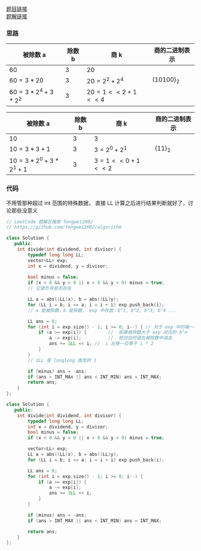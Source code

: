 [题目链接](https://leetcode-cn.com/problems/divide-two-integers/)  
[题解链接](https://leetcode-cn.com/problems/divide-two-integers/solution/lc29-fengwei2002-wei-yun-suan-mo-ni-by-f-zzmi/)

### 思路

| 被除数 a | 除数 b | 商 k  | 商的二进制表示 |
| -------- | ------ | ----- | -------------- |
| 60    | 3  | 20 |           |
| $60 = 3 * 20$   | 3  | $20 = 2^2 + 2^4$|    ${(10100)}_2$       |
| $60 = 3 * {2^4} + 3 * 2^2$ | 3 | $20 = 1 << 2 + 1 << 4$ |


| 被除数 a | 除数 b | 商 k  | 商的二进制表示 |
| -------- | ------ | ----- | -------------- |
| 10    | 3  | 3 |           |
| $10 = 3 * 3 + 1$   | 3  | $3 = 2^0 + 2^1$|    ${(11)}_2$       |
| $10 = 3 * {2^0} + 3 * 2^1 + 1$ | 3 | $3 = 1 << 0 + 1 << 2$ |


### 代码

不用管那种超过 int 范围的特殊数据， 直接 LL 计算之后进行结果判断就好了，讨论那些没意义

```cpp
// LeetCode 题解区搜索 fengwei2002
// https://github.com/fengwei2002/algorithm

class Solution {
   public:
    int divide(int dividend, int divisor) {
        typedef long long LL;
        vector<LL> exp;
        int x = dividend, y = divisor;
        
        bool minus = false; 
        if (x < 0 && y > 0 || x > 0 && y < 0) minus = true;
        // 记录负号是否存在

        LL a = abs((LL)x), b = abs((LL)y);
        for (LL i = b; i <= a; i = i + i) exp.push_back(i); 
        // a 是被除数，b 是除数， exp 中存放：b^1, b^2, b^3, b^4 ...

        LL ans = 0;
        for (int i = exp.size() - 1; i >= 0; i--) { // 对于 exp 中的每一项
            if (a >= exp[i]) {        //  如果被除数大于 exp 对应的 b^n
                a -= exp[i];          //  把对应的值在被除数中减去
                ans += 1LL << i; //  i 左移一位等于 i * 2 
            }
        }
        // 1LL 是 longlong 类型的 1

        if (minus) ans = -ans;
        if (ans > INT_MAx || ans < INT_MIN) ans = INT_MAX;
        return ans;
    }
};
```


``` cpp 
class Solution {
   public:
    int divide(int dividend, int divisor) {
        typedef long long LL;
        int x = dividend, y = divisor;
        bool minus = false;
        if (x < 0 && y > 0 || x > 0 && y < 0) minus = true;

        vector<LL> exp;
        LL a = abs((LL)x), b = abs((LL)y);
        for (LL i = b; i <= a; i = i + i) exp.push_back(i);

        LL ans = 0;
        for (int i = exp.size() - 1; i >= 0; i--) {
            if (a >= exp[i]) {
                a -= exp[i];
                ans += 1LL << i;
            }
        }

        if (minus) ans = -ans;
        if (ans > INT_MAX || ans < INT_MIN) ans = INT_MAX;

        return ans;
    }
};
```